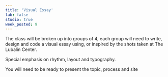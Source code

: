 ```yaml
---
title: 'Visual Essay'
lab: false
studio: true
week_posted: 9
---  
```


The class will be broken up into groups of 4, each group will need to write, design and code a visual essay using, or inspired by the shots taken at The Lubalin Center.

Special emphasis on rhythm, layout and typography.

You will need to be ready to present the topic, process and site
